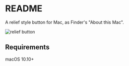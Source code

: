 # README

A relief style button for Mac, as Finder's "About this Mac".


![relief button](https://user-images.githubusercontent.com/55504/39351623-abec412c-4a34-11e8-8b07-bf52f41bd5a4.png)

## Requirements

macOS 10.10+